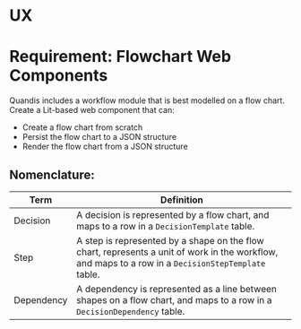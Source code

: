 # UX

# Requirement: Flowchart Web Components

Quandis includes a workflow module that is best modelled on a flow chart. Create a Lit-based web component that can:

- Create a flow chart from scratch
- Persist the flow chart to a JSON structure
- Render the flow chart from a JSON structure

## Nomenclature:

|Term|Definition|
|-|-|
|Decision|A decision is represented by a flow chart, and maps to a row in a `DecisionTemplate` table.|
|Step|A step is represented by a shape on the flow chart, represents a unit of work in the workflow, and maps to a row in a `DecisionStepTemplate` table.|
|Dependency|A dependency is represented as a line between shapes on a flow chart, and maps to a row in a `DecisionDependency` table.|

